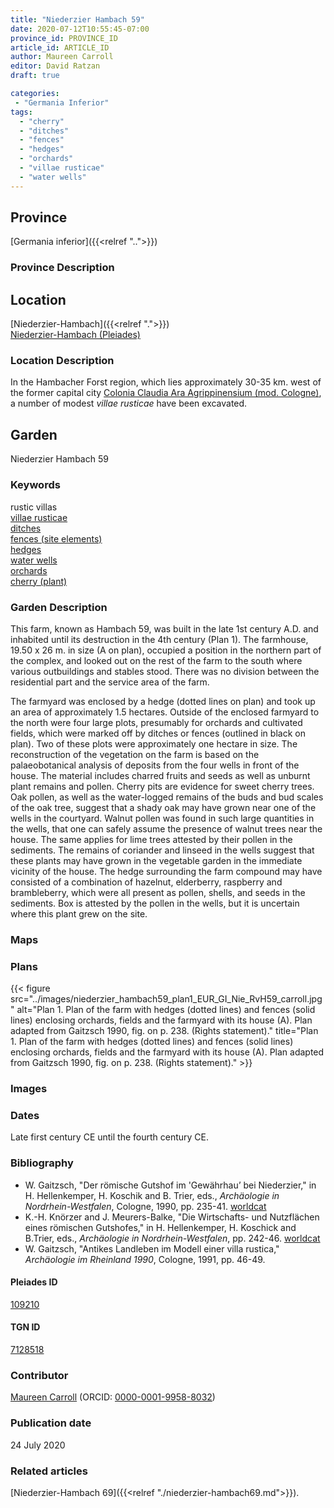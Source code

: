 ```yaml
---
title: "Niederzier Hambach 59"
date: 2020-07-12T10:55:45-07:00
province_id: PROVINCE_ID
article_id: ARTICLE_ID
author: Maureen Carroll
editor: David Ratzan
draft: true

categories:
 - "Germania Inferior"
tags:
  - "cherry"
  - "ditches"
  - "fences"
  - "hedges"
  - "orchards"
  - "villae rusticae"
  - "water wells"
---
```


## Province

[Germania inferior]({{<relref "..">}})

### Province Description


## Location

[Niederzier-Hambach]({{<relref ".">}}) \
[Niederzier-Hambach (Pleiades)](https://pleiades.stoa.org/places/109210)

### Location Description

In the Hambacher Forst region, which lies approximately 30-35 km. west of the former capital city [Colonia Claudia Ara Agrippinensium (mod. Cologne)](https://pleiades.stoa.org/places/108751), a number of modest *villae rusticae* have been excavated.

<!--## Sublocation-->

<!--
[AREA WITHIN LOCATION, LIKE “PALATINE HILL”](GEOREFERENCE LINK)
A sublocation is any area larger than an individual garden, but located within a location. I would always try to include a link to a controlled vocabulary here if possible. This ID may well be different from the Garden ID, e.g., Pompeii versus a Garden in one of the houses which has its own Pleiades ID.
-->

<!--### Sublocation Description-->

<!-- DESCRIPTION -->

## Garden

Niederzier Hambach 59

### Keywords

rustic villas  
[villae rusticae](http://vocab.getty.edu/page/aat/300005518)  
[ditches](http://vocab.getty.edu/page/aat/300006178)  
[fences (site elements)](http://vocab.getty.edu/page/aat/300005044)  
[hedges](http://vocab.getty.edu/page/aat/300266413)  
[water wells](http://vocab.getty.edu/page/aat/300152327)  
[orchards](http://vocab.getty.edu/page/aat/300008890)  
[cherry (plant)](http://vocab.getty.edu/page/aat/300375306)  

### Garden Description

This farm, known as Hambach 59, was built in the late 1st century A.D. and inhabited until its destruction in the 4th century (Plan 1). The farmhouse, 19.50 x 26 m. in size (A on plan), occupied a position in the northern part of the complex, and looked out on the rest of the farm to the south where various outbuildings and stables stood. There was no division between the residential part and the service area of the farm.

The farmyard was enclosed by a hedge (dotted lines on plan) and took up an area of approximately 1.5 hectares. Outside of the enclosed farmyard to the north were four large plots, presumably for orchards and cultivated fields, which were marked off by ditches or fences (outlined in black on plan). Two of these plots were approximately one hectare in size. The reconstruction of the vegetation on the farm is based on the palaeobotanical analysis of deposits from the four wells in front of the house. The material includes charred fruits and seeds as well as unburnt plant remains and pollen. Cherry pits are evidence for sweet cherry trees. Oak pollen, as well as the water-logged remains of the buds and bud scales of the oak tree, suggest that a shady oak may have grown near one of the wells in the courtyard. Walnut pollen was found in such large quantities in the wells, that one can safely assume the presence of walnut trees near the house. The same applies for lime trees attested by their pollen in the sediments. The remains of coriander and linseed in the wells suggest that these plants may have grown in the vegetable garden in the immediate vicinity of the house. The hedge surrounding the farm compound may have consisted of a combination of hazelnut, elderberry, raspberry and brambleberry, which were all present as pollen, shells, and seeds in the sediments. Box is attested by the pollen in the wells, but it is uncertain where this plant grew on the site.  

### Maps

<!--
{{< figure src="IMG_URL" alt="ALT_TEXT" title="CAPTION" >}}
-->

### Plans

{{< figure src="../images/niederzier_hambach59_plan1_EUR_GI_Nie_RvH59_carroll.jpg" alt="Plan 1. Plan of the farm with hedges (dotted lines) and fences (solid lines) enclosing orchards, fields and the farmyard with its house (A). Plan adapted from Gaitzsch 1990, fig. on p. 238. (Rights statement)." title="Plan 1. Plan of the farm with hedges (dotted lines) and fences (solid lines) enclosing orchards, fields and the farmyard with its house (A). Plan adapted from Gaitzsch 1990, fig. on p. 238. (Rights statement)." >}}

### Images

<!--
{{< figure src="IMG_URL" alt="ALT_TEXT" title="CAPTION" >}}
-->

### Dates

Late first century CE until the fourth century CE.

### Bibliography

- W. Gaitzsch, "Der römische Gutshof im 'Gewährhau’ bei Niederzier," in H. Hellenkemper, H. Koschik and B. Trier, eds., *Archäologie in Nordrhein-Westfalen*, Cologne, 1990, pp. 235-41. [worldcat](http://www.worldcat.org/oclc/22528273)
- K.-H. Knörzer and J. Meurers-Balke, "Die Wirtschafts- und Nutzflächen eines römischen Gutshofes," in H. Hellenkemper, H. Koschick and B.Trier, eds., *Archäologie in Nordrhein-Westfalen*,  pp. 242-46. [worldcat](http://www.worldcat.org/oclc/22528273)
- W. Gaitzsch, "Antikes Landleben im Modell einer villa rustica," *Archäologie im Rheinland 1990*, Cologne, 1991, pp. 46-49.  

<!--#### Periodo ID-->

<!-- [PERIODO_ID](https://pleiades.stoa.org/places/PLEIADES_ID) -->

#### Pleiades ID

[109210](https://pleiades.stoa.org/places/109210)

#### TGN ID

[7128518](http://vocab.getty.edu/page/tgn/7128518)

### Contributor
[Maureen Carroll](link) (ORCID: [0000-0001-9958-8032](https://orcid.org/0000-0001-9958-8032))  

### Publication date

24 July 2020

### Related articles

[Niederzier-Hambach 69]({{<relref "./niederzier-hambach69.md">}}).